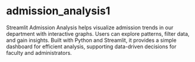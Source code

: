 # admission_analysis1
Streamlit Admission Analysis helps visualize admission trends in our department with interactive graphs. Users can explore patterns, filter data, and gain insights. Built with Python and Streamlit, it provides a simple dashboard for efficient analysis, supporting data-driven decisions for faculty and administrators.
